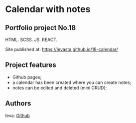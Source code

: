 # Calendar with notes

## Portfolio project No.18

HTML. SCSS. JS. REACT.

Site published at: https://ievasta.github.io/18-calendar/

## Project features

- Github pages;
- a calendar has been created where you can create notes;
- notes can be edited and deleted (mini CRUD);

## Authors

Ieva: [Github](https://github.com/IevaSta)